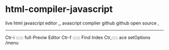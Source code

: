 # html-compiler-javascript
live html javascript editor ,, avascript complier github github open source ,

___________________

Ctr-i :::::: full-Previw Editor
Ctr-f  :::::: Find Index
Ctr,::::: ace  setOptions /menu
